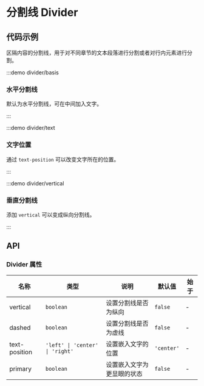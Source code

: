 # 分割线 Divider

## 代码示例

区隔内容的分割线，用于对不同章节的文本段落进行分割或者对行内元素进行分割。

:::demo divider/basis

### 水平分割线

默认为水平分割线，可在中间加入文字。

:::

:::demo divider/text

### 文字位置

通过 `text-position` 可以改变文字所在的位置。

:::

:::demo divider/vertical

### 垂直分割线

添加 `vertical` 可以变成纵向分割线。

:::

## API

### Divider 属性

| 名称          | 类型                            | 说明                       | 默认值     | 始于 |
| ------------- | ------------------------------- | -------------------------- | ---------- | ---- |
| vertical      | `boolean`                       | 设置分割线是否为纵向       | `false`    | -    |
| dashed        | `boolean`                       | 设置分割线是否为虚线       | `false`    | -    |
| text-position | `'left' \| 'center' \| 'right'` | 设置嵌入文字的位置         | `'center'` | -    |
| primary       | `boolean`                       | 设置嵌入文字为更显眼的状态 | `false`    | -    |
